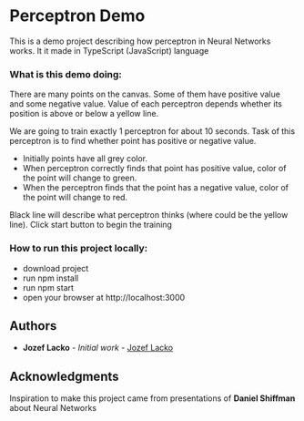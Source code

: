 # Perceptron Demo

This is a demo project describing how perceptron in Neural Networks works. It it made in TypeScript (JavaScript) language

### What is this demo doing:

There are many points on the canvas. Some of them have positive value and some negative value.
Value of each perceptron depends whether its position is above or below a yellow line.

We are going to train exactly 1 perceptron for about 10 seconds. 
Task of this perceptron is to find whether point has positive or negative value. 

* Initially points have all grey color.
* When perceptron correctly finds that point has positive value, color of the point will change to green.
* When the perceptron finds that the point has a negative value, color of the point will change to red.

Black line will describe what perceptron thinks (where could be the yellow line). Click start button to begin the training

### How to run this project locally:

* download project
* run npm install 
* run npm start
* open your browser at http://localhost:3000

## Authors

* **Jozef Lacko** - *Initial work* - [Jozef Lacko](http://jozeflacko.github.io/)

## Acknowledgments

Inspiration to make this project came from presentations of **Daniel Shiffman** about Neural Networks 


